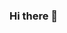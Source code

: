 <!--<h3 align="center">
![image](https://github.com/ManjinderSingh3/ManjinderSingh3/blob/main/intro-image.png)
</h3> -->

### Hi there 👋

<!--
**ManjinderSingh3/ManjinderSingh3** is a ✨ _special_ ✨ repository because its `README.md` (this file) appears on your GitHub profile.

Here are some ideas to get you started:

- 🔭 I’m currently working on ...
- 🌱 I’m currently learning ...
- 👯 I’m looking to collaborate on ...
- 🤔 I’m looking for help with ...
- 💬 Ask me about ...
- 📫 How to reach me: ...
- 😄 Pronouns: ...
- ⚡ Fun fact: ...
-->
